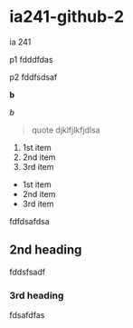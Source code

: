 # ia241-github-2
ia 241

p1 fdddfdas

p2 fddfsdsaf

**b**

*b*

> quote djklfjlkfjdlsa


1. 1st item
2. 2nd item
3. 3rd item


* 1st item
* 2nd item
* 3rd item

fdfdsafdsa


## 2nd heading
fddsfsadf

### 3rd heading
fdsafdfas
